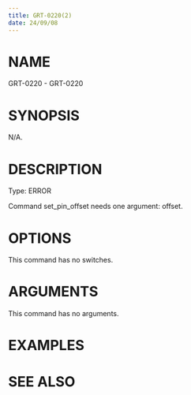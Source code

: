```yaml
---
title: GRT-0220(2)
date: 24/09/08
---
```


# NAME

GRT-0220 - GRT-0220

# SYNOPSIS

N/A.

# DESCRIPTION

Type: ERROR

Command set_pin_offset needs one argument: offset.

# OPTIONS

This command has no switches.

# ARGUMENTS

This command has no arguments.

# EXAMPLES

# SEE ALSO

